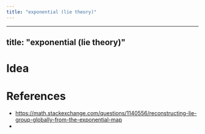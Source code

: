 ```yaml
---
title: "exponential (lie theory)"
---
```


---
title: "exponential (lie theory)"
---

# Idea

# References
- https://math.stackexchange.com/questions/1140556/reconstructing-lie-group-globally-from-the-exponential-map
- 
